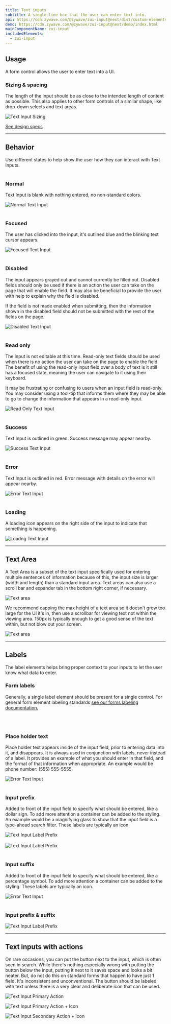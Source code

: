 ```yaml
---
title: Text inputs
subtitle: A single-line box that the user can enter text into.
api: https://cdn.zywave.com/@zywave/zui-input@next/dist/custom-elements.json
demo: https://cdn.zywave.com/@zywave/zui-input@next/demo/index.html
mainComponentName: zui-input
includedElements:
  - zui-input
---
```

## Usage

A form control allows the user to enter text into a UI.

### Sizing & spacing

The length of the input should be as close to the intended length of content as possible. This also applies to other form controls of a similar shape, like drop-down selects and text areas.

![Text Input Sizing](/images/components/text-input/text-input--sizing-spacing.svg)

[See design specs](https://xd.adobe.com/spec/4fa1ccc1-86e0-4fd1-47cb-666d634ce145-3990/grid)

<hr>

## Behavior

Use different states to help show the user how they can interact with Text Inputs.
<br>
<br>

### Normal

Text Input is blank with nothing entered, no non-standard colors.

![Normal Text Input](/images/components/text-input/text-input--normal.svg)
<br>
<br>

### Focused

The user has clicked into the input, it's outlined blue and the blinking text cursor appears.

![Focused Text Input](/images/components/text-input/text-input--focused.svg)
<br>
<br>

### Disabled

The input appears grayed out and cannot currently be filled out. Disabled fields should only be used if there is an action the user can take on the page that will enable the field. It may also be beneficial to provide the user with help to explain why the field is disabled.

If the field is not made enabled when submitting, then the information shown in the disabled field should not be submitted with the rest of the fields on the page.

![Disabled Text Input](/images/components/text-input/text-input--disabled.svg)
<br>
<br>

### Read only

The input is not editable at this time. Read-only text fields should be used when there is no action the user can take on the page to enable the field. The benefit of using the read-only input field over a body of text is it still has a focused state, meaning the user can navigate to it using their keyboard.

It may be frustrating or confusing to users when an input field is read-only. You may consider using a tool-tip that informs them where they may be able to go to change the information that appears in a read-only input.

![Read Only Text Input](/images/components/text-input/text-input--read-only.svg)
<br>
<br>

### Success

Text Input is outlined in green. Success message may appear nearby.

![Success Text Input](/images/components/text-input/text-input--success.svg)
<br>
<br>

### Error

Text Input is outlined in red. Error message with details on the error will appear nearby.

![Error Text Input](/images/components/text-input/text-input--error.svg)
<br>
<br>

### Loading

A loading icon appears on the right side of the input to indicate that something is happening.

![Loadng Text Input](/images/components/text-input/text-input--loading.svg)

<hr>

## Text Area

A Text Area is a subset of the text input specifically used for entering multiple sentences of information because of this, the input size is larger (width and length) than a standard input area. Text areas can also use a scroll bar and expander tab in the bottom right corner, if necessary.

![Text area](/images/components/text-input/text-area.svg)

We recommend capping the max height of a text area so it doesn't grow too large for the UI it's in, then use a scrollbar for viewing text not within the viewing area. 150px is typically enough to get a good sense of the text within, but not blow out your screen.

![Text area](/images/components/text-input/text-area--withscroll.svg)

<hr>

## Labels

The label elements helps bring proper context to your inputs to let the user know what data to enter.

### Form labels

Generally, a single label element should be present for a single control. For general form element labeling standards [see our forms labeling documentation.](/design-system/patterns/forms/)

<br>
<br>

### Place holder text

Place holder text appears inside of the input field, prior to entering data into it, and disappears. It is always used in conjunction with labels, never instead of a label. It provides an example of what you should enter in that field, and the format of that information when appropriate. An example would be phone number: (555) 555-5555.

![Error Text Input](/images/components/text-input/text-input--placeholder-text.svg)
<br>
<br>

### Input prefix

Added to front of the input field to specify what should be entered, like a dollar sign. To add more attention a container can be added to the styling. An example would be a magnifying glass to show that the input field is a type-ahead search filter. These labels are typically an icon.

![Text Input Label Prefix](/images/components/text-input/text-input--label-prefix.svg)
<br>
<br>
![Text Input Label Prefix](/images/components/text-input/text-input--label-prefix-contained.svg)
<br>
<br>

### Input suffix

Added to front of the input field to specify what should be entered, like a percentage symbol. To add more attention a container can be added to the styling. These labels are typically an icon.

![Error Text Input](/images/components/text-input/text-input--label-suffix.svg)
<br>
<br>

### Input prefix & suffix

![Text Input Label Prefix](/images/components/text-input/text-input--label-prefix+suffix.svg)

<hr>

## Text inputs with actions

On rare occasions, you can put the button next to the input, which is often seen in search. While there's nothing especially wrong with putting the button below the input, putting it next to it saves space and looks a bit neater. But, do not do this on standard forms that happen to have just 1 field. It's inconsistent and unconventional. The button should be labeled with text unless there is a very clear and deliberate icon that can be used.

![Text Input Primary Action](/images/components/text-input/text-input--primary-action.svg)

![Text Input Primary Action + Icon](/images/components/text-input/text-input--secondary-action.svg)

![Text Input Secondary Action + Icon](/images/components/text-input/text-input--secondary-action-icon.svg)
